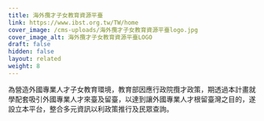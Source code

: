```yaml
---
title: 海外攬才子女教育資源平臺
link: https://www.ibst.org.tw/TW/home
cover_image: /cms-uploads/海外攬才子女教育資源平臺logo.jpg
cover_image_alt: 海外攬才子女教育資源平臺LOGO
draft: false
hidden: false
layout: related
weight: 8
---
```

為營造外國專業人才子女教育環境，教育部因應行政院攬才政策，期透過本計畫就學配套吸引外國專業人才來臺及留臺，以達到讓外國專業人才根留臺灣之目的，遂設立本平台，整合多元資訊以利政策推行及民眾查詢。